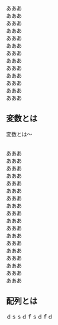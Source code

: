 <br>
あああ
<br>
あああ
<br>
あああ
<br>
あああ
<br>
あああ
<br>
あああ
<br>
あああ
<br>
あああ
<br>
あああ
<br>
あああ
<br>
あああ
<br>
あああ
<br>
あああ

## 変数とは

変数とは～

<br>
あああ
<br>
あああ
<br>
あああ
<br>
あああ
<br>
あああ
<br>
あああ
<br>
あああ
<br>
あああ
<br>
あああ
<br>
あああ
<br>
あああ
<br>
あああ
<br>
あああ
<br>
あああ
<br>
あああ
<br>
あああ
<br>
あああ
<br>
あああ


## 配列とは

ｄｓｓｄｆｓｄｆｄ
